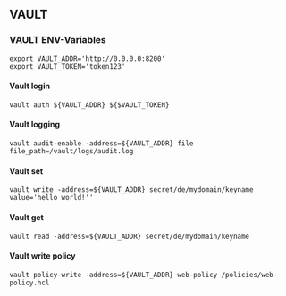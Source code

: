 ## VAULT

### VAULT ENV-Variables
```
export VAULT_ADDR='http://0.0.0.0:8200'
export VAULT_TOKEN='token123'
```
#### Vault login
```
vault auth ${VAULT_ADDR} ${$VAULT_TOKEN}
```

#### Vault logging
```
vault audit-enable -address=${VAULT_ADDR} file file_path=/vault/logs/audit.log
```

#### Vault set
```
vault write -address=${VAULT_ADDR} secret/de/mydomain/keyname value='hello world!''
```

#### Vault get
```
vault read -address=${VAULT_ADDR} secret/de/mydomain/keyname
```

#### Vault write policy
```
vault policy-write -address=${VAULT_ADDR} web-policy /policies/web-policy.hcl
```
